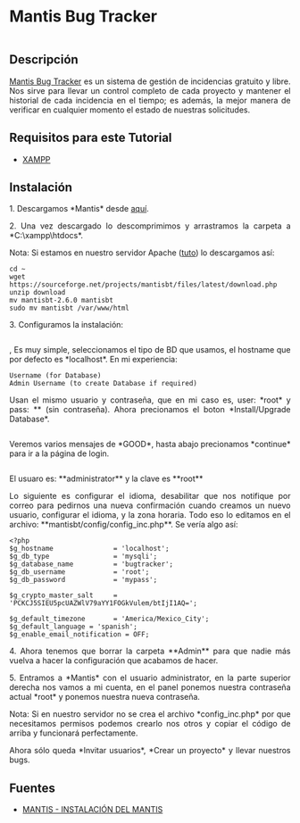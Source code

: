 Mantis Bug Tracker
=======

<p align="center">
	<img src="" width="" height="">
</p>

## Descripción

<p align="justify">
	<a href="https://www.mantisbt.org/">Mantis Bug Tracker</a> es un sistema de gestión de incidencias gratuito y libre. Nos sirve para llevar un control completo de cada proyecto y mantener el historial de cada incidencia en el tiempo; es además, la mejor manera de verificar en cualquier momento el estado de nuestras solicitudes.
</p>

## Requisitos para este Tutorial

* <a href="https://www.apachefriends.org/es/index.html">XAMPP</a>

## Instalación

<p align="justify">
	1. Descargamos *Mantis* desde <a href="https://www.mantisbt.org/download.php">aquí</a>.
</p>

<p align="justify">
	2. Una vez descargado lo descomprimimos y arrastramos la carpeta a *C:\xampp\htdocs*.
</p>

 
<p align="justify">
	Nota: Si estamos en nuestro servidor Apache (<a href="https://github.com/ginppian/Traccar4">tuto</a>) lo descargamos así:
</p>

```
cd ~
wget https://sourceforge.net/projects/mantisbt/files/latest/download.php
unzip download
mv mantisbt-2.6.0 mantisbt
sudo mv mantisbt /var/www/html
```

<p align="justify">
	3. Configuramos la instalación:
</p>

<p align="center">
	<img src="" width="" height="">
</p>

<p align="justify">, 
	Es muy simple, seleccionamos el tipo de BD que usamos, el hostname que por defecto es *localhost*. En mi experiencia:
</p>

```
Username (for Database)
Admin Username (to create Database if required)
```

<p align="justify">
	Usan el mismo usuario y contraseña, que en mi caso es, user: *root* y pass: ** (sin contraseña). Ahora precionamos el boton *Install/Upgrade Database*.
</p>

<p align="center">
	<img src="" width="" height="">
</p>

<p align="justify">
	Veremos varios mensajes de *GOOD*, hasta abajo precionamos *continue* para ir a la página de login.
</p>

<p align="center">
	<img src="" width="" height="">
</p>

<p align="justify">
	El usuaro es: **administrator** y la clave es **root**
</p>

<p align="justify">
	Lo siguiente es configurar el idioma, desabilitar que nos notifique por correo para pedirnos una nueva confirmación cuando creamos un nuevo usuario, configurar el idioma, y la zona horaria. Todo eso lo editamos en el archivo: **mantisbt/config/config_inc.php**. Se vería algo así:
</p>

```
<?php
$g_hostname               = 'localhost';
$g_db_type                = 'mysqli';
$g_database_name          = 'bugtracker';
$g_db_username            = 'root';
$g_db_password            = 'mypass';

$g_crypto_master_salt     = 'PCKCJ5SIEU5pcUAZWlV79aYY1FOGkVulem/btIjI1AQ=';

$g_default_timezone       = 'America/Mexico_City';
$g_default_language = 'spanish';
$g_enable_email_notification = OFF;

```

<p align="justify">
	4. Ahora tenemos que borrar la carpeta **Admin** para que nadie más vuelva a hacer la configuración que acabamos de hacer.
</p>

<p align="justify">
	5. Entramos a *Mantis* con el usuario administrator, en la parte superior derecha nos vamos a mi cuenta, en el panel ponemos nuestra contraseña actual *root* y ponemos nuestra nueva contraseña.
</p>

<p align="justify">
	Nota: Si en nuestro servidor no se crea el archivo *config_inc.php* por que necesitamos permisos podemos crearlo nos otros y copiar el código de arriba y funcionará perfectamente.
</p>


<p align="justify">
	Ahora sólo queda *Invitar usuarios*, *Crear un proyecto* y llevar nuestros bugs. 
</p>

## Fuentes

* <a href="http://www.programandoconcafe.com/2012/06/mantis-instalacion-del-mantis.html">MANTIS - INSTALACIÓN DEL MANTIS</a>





